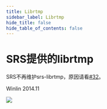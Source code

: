 ```yaml
---
title: Librtmp
sidebar_label: Librtmp
hide_title: false
hide_table_of_contents: false
---
```


# SRS提供的librtmp

SRS不再维护srs-librtmp，原因请看[#32](https://github.com/ossrs/srs-librtmp/issues/32)。

Winlin 2014.11

![](https://ossrs.net/gif/v1/sls.gif?site=ossrs.io&path=/lts/doc-zh-5/doc/srs-lib-rtmp)


